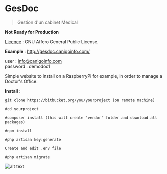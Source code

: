 # GesDoc

> Gestion d'un cabinet Medical 
>

**Not Ready for Production**

[Licence](https://www.gnu.org/licenses/agpl.html) :  GNU Affero General Public License.


**Example** : http://gesdoc.canigoinfo.com/

user : info@canigoinfo.com  
password : demodoc1

Simple website to install on a RaspberryPi for example, in order to  manage a Doctor's Office.

**Install** :

~~~~
git clone https://bitbucket.org/you/yourproject (on remote machine)

#cd yourproject

#composer install (this will create 'vendor' folder and download all packages)

#npm install

#php artisan key:generate

Create and edit .env file

#php artisan migrate
~~~~

![alt text](https://www.gnu.org/graphics/agplv3-155x51.png)

